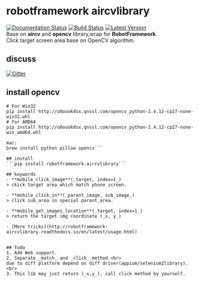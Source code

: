 # robotframework aircvlibrary
[![Documentation Status](https://readthedocs.org/projects/robotframework-aircvlibrary/badge/?version=latest)](http://robotframework-aircvlibrary.readthedocs.io/en/latest/?badge=latest)    [![Build Status](https://travis-ci.org/Netease-AutoTest/robotframework-aircvlibrary.svg?branch=master)](https://travis-ci.org/Netease-AutoTest/robotframework-aircvlibrary)    [![Latest Version](https://img.shields.io/pypi/v/robotframework-aircvlibrary.svg)](https://pypi.python.org/pypi/robotframework-aircvlibrary)     
Base on **aircv** and **opencv** library,wrap for **RobotFramework**.  
Click target screen area base on OpenCV algorithm.

## discuss 
[![Gitter](https://img.shields.io/gitter/room/Netease-AutoTest/nw.js.svg?maxAge=2592000)](https://gitter.im/Netease-AutoTest?source=orgpage)

## install opencv

```windows:
# For Win32
pip install http://o8oookdsx.qnssl.com/opencv_python-2.4.12-cp27-none-win32.whl
# For AMD64
pip install http://o8oookdsx.qnssl.com/opencv_python-2.4.12-cp27-none-win_amd64.whl

mac:
brew install python pillow opencv```

## install
```pip install robotframework-aircvlibrary```

## keywords
- **mobile_click_image**(_target, index=1_)  
> ckick target area which match phone screen.

- **mobile_click_in**(_parent_image, sub_image_)
> click sub_area in special parent_area.   

- **mobile_get_images_location**(_target, index=1_)
> return the target img coordinate (_x, y_)

- [More tricks](http://robotframework-aircvlibrary.readthedocs.io/en/latest/usage.html)


## Todo
1. Add Web support.
2. Separate _match_ and _click_ method.<br>
due to diff platform depend on diff driver(appium/selenium2library).<br>
3. This lib may just return (_x,y_), call click method by yourself. 
